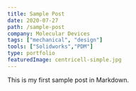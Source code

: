 ```yaml
---
title: Sample Post
date: 2020-07-27
path: /sample-post
company: Molecular Devices
tags: ["mechanical", "design"]
tools: ["Solidworks","PDM"]
type: portfolio
featuredImage: centricell-simple.jpg
---
```


This is my first sample post in Markdown.